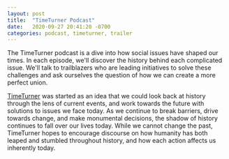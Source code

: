 ```yaml
---
layout: post
title:  "TimeTurner Podcast"
date:   2020-09-27 20:41:20 -0700
categories: podcast, timeturner, trailer
---
```

The TimeTurner podcast is a dive into how social issues have shaped our times. In each episode, we'll discover the history behind each complicated issue. We'll talk to trailblazers who are leading initiatives to solve these challenges and ask ourselves the question of how we can create a more perfect union.

[TimeTurner] was started as an idea that we could look back at history through the lens of current events, and work towards the future with solutions to issues we face today. As we continue to break barriers, drive towards change, and make monumental decisions, the shadow of history continues to fall over our lives today. While we cannot change the past, TimeTurner hopes to encourage discourse on how humanity has both leaped and stumbled throughout history, and how each action affects us inherently today.

[TimeTurner]: https://timeturner.today
